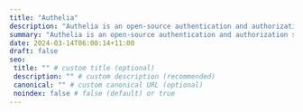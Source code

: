 ```yaml
---
title: "Authelia"
description: "Authelia is an open-source authentication and authorization server and portal fulfilling the identity and access management (IAM) role of information security in providing multi-factor authentication and single sign-on (SSO) for your applications via a web portal. Authelia is an OpenID Connect 1.0 Provider which is OpenID Certified™ allowing comprehensive integrations, and acts as a companion for common reverse proxies."
summary: "Authelia is an open-source authentication and authorization server and portal fulfilling the identity and access management (IAM) role of information security in providing multi-factor authentication and single sign-on (SSO) for your applications via a web portal. Authelia is an OpenID Connect 1.0 Provider which is OpenID Certified™ allowing comprehensive integrations, and acts as a companion for common reverse proxies."
date: 2024-03-14T06:00:14+11:00
draft: false
seo:
 title: "" # custom title (optional)
 description: "" # custom description (recommended)
 canonical: "" # custom canonical URL (optional)
 noindex: false # false (default) or true
---
```

